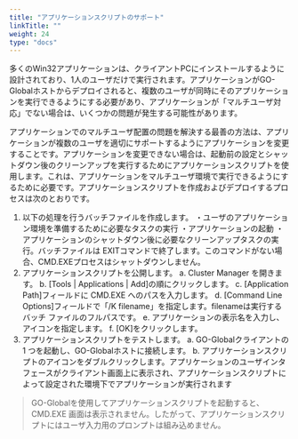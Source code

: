 ```yaml
---
title: "アプリケーションスクリプトのサポート"
linkTitle: ""
weight: 24
type: "docs"
---
```



多くのWin32アプリケーションは、クライアントPCにインストールするように設計されており、1人のユーザだけで実行されます。アプリケーションがGO-Globalホストからデプロイされると、複数のユーザが同時にそのアプリケーションを実行できるようにする必要があり、アプリケーションが「マルチユーザ対応」でない場合は、いくつかの問題が発生する可能性があります。

アプリケーションでのマルチユーザ配置の問題を解決する最善の方法は、アプリケーションが複数のユーザを適切にサポートするようにアプリケーションを変更することです。アプリケーションを変更できない場合は、起動前の設定とシャットダウン後のクリーンアップを実行するためにアプリケーションスクリプトを使用します。これは、アプリケーションをマルチユーザ環境で実行できるようにするために必要です。アプリケーションスクリプトを作成およびデプロイするプロセスは次のとおりです。

1. 以下の処理を行うバッチファイルを作成します。 ・ユーザのアプリケーション環境を準備するために必要なタスクの実行 ・アプリケーションの起動 ・アプリケーションのシャットダウン後に必要なクリーンアップタスクの実行。バッチファイルは EXITコマンドで終了します。このコマンドがない場合、CMD.EXEプロセスはシャットダウンしません。
2. アプリケーションスクリプトを公開します。 a. Cluster Manager を開きます。 b. [Tools | Applications | Add]の順にクリックします。 c. [Application Path]フィールドに CMD.EXE へのパスを入力します。 d. [Command Line Options]フィールドで「/K filename」を指定します。filenameは実行するバッチ ファイルのフルパスです。 e. アプリケーションの表示名を入力し、アイコンを指定します。 f. [OK]をクリックします。
3. アプリケーションスクリプトをテストします。 a. GO-Globalクライアントの 1 つを起動し、GO-Globalホストに接続します。 b. アプリケーションスクリプトのアイコンをダブルクリックします。アプリケーションのユーザインタフェースがクライアント画面上に表示され、アプリケーションスクリプトによって設定された環境下でアプリケーションが実行されます

>GO-Globalを使用してアプリケーションスクリプトを起動すると、CMD.EXE 画面は表示されません。したがって、アプリケーションスクリプトにはユーザ入力用のプロンプトは組み込めません。
